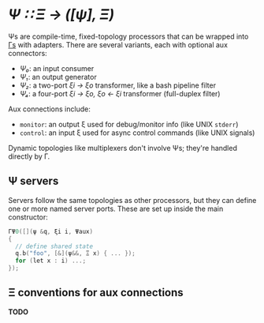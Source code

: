 # _Ψ ∷ Ξ → ([ψ], Ξ)_
Ψs are compile-time, fixed-topology processors that can be wrapped into [Γs](Gamma.md) with adapters. There are several variants, each with optional aux connectors:

+ _Ψ₀_: an input consumer
+ _Ψ₁_: an output generator
+ _Ψ₂_: a two-port _ξi → ξo_ transformer, like a bash pipeline filter
+ _Ψ₄_: a four-port _ξi → ξo, ξo ← ξi_ transformer (full-duplex filter)

Aux connections include:

+ `monitor`: an output ξ used for debug/monitor info (like UNIX `stderr`)
+ `control`: an input ξ used for async control commands (like UNIX signals)

Dynamic topologies like multiplexers don't involve Ψs; they're handled directly by Γ.


## Ψ servers
Servers follow the same topologies as other processors, but they can define one or more named server ports. These are set up inside the main constructor:

```cpp
ΓΨ0([](ψ &q, ξi i, Ψaux)
{
  // define shared state
  q.b("foo", [&](ψ&&, Ξ x) { ... });
  for (let x : i) ...;
});
```


## Ξ conventions for aux connections
**TODO**
